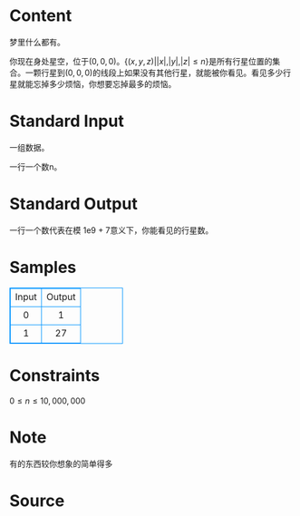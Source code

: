 
# Content

梦里什么都有。

你现在身处星空，位于$(0, 0, 0)$。$\{(x, y, z) | |x|, |y|, |z| \leq n\}$是所有行星位置的集合。一颗行星到$(0,0,0)$的线段上如果没有其他行星，就能被你看见。看见多少行星就能忘掉多少烦恼，你想要忘掉最多的烦恼。

# Standard Input

一组数据。

一行一个数n。

# Standard Output

一行一个数代表在模 1e9 + 7意义下，你能看见的行星数。

# Samples

<style>
        table,table tr th, table tr td { border:1px solid #0094ff; }
        table { width: 200px; min-height: 25px; line-height: 25px; text-align: center; border-collapse: collapse;}   
    </style>
<table>
	<tr>
		<td>Input</td>
		<td>Output</td>
	</tr>
<tr><td>0</td><td>1</td></tr><tr><td>1</td><td>27</td></tr></table>


# Constraints

$0\leq n \leq 10,000,000$

# Note

有的东西较你想象的简单得多

# Source


